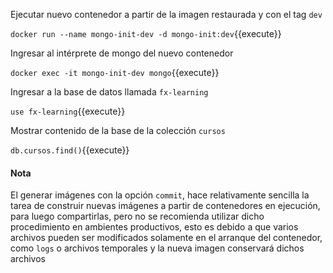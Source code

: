 Ejecutar nuevo contenedor a partir de la imagen restaurada y con el tag `dev`

`docker run --name mongo-init-dev -d mongo-init:dev`{{execute}}

Ingresar al intérprete de mongo del nuevo contenedor

`docker exec -it mongo-init-dev mongo`{{execute}}

Ingresar a la base de datos llamada `fx-learning`

`use fx-learning`{{execute}}

Mostrar contenido de la base de la colección `cursos`

`db.cursos.find()`{{execute}}

#### Nota
El generar imágenes con la opción `commit`, hace relativamente sencilla la tarea de construir nuevas imágenes a partir de contenedores en ejecución, para luego compartirlas, pero no se recomienda utilizar dicho procedimiento en ambientes productivos, esto es debido a que varios archivos pueden ser modificados solamente en el arranque del contenedor, como `logs` o archivos temporales y la nueva imagen conservará dichos archivos
